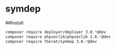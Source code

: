 # symdep

##Install

```bash
composer require deployer/deployer 3.0.*@dev
composer require phpseclib/phpseclib 2.0.*@dev
composer require therat/symdep 3.0.*@dev
```
